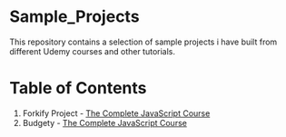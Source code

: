 # Sample_Projects
This repository contains a selection of sample projects i have built from different Udemy courses and other tutorials.

# Table of Contents
1. Forkify Project - [The Complete JavaScript Course](https://www.udemy.com/the-complete-javascript-course/)
2. Budgety - [The Complete JavaScript Course](https://www.udemy.com/the-complete-javascript-course/)